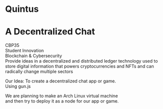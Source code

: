 # Quintus
# A Decentralized Chat
CBP35<br>
Student Innovation<br>
Blockchain & Cybersecurity<br>
Provide ideas in a decentralized and distributed ledger technology used to store digital information that powers cryptocurrencies and NFTs and can radically change multiple sectors<br>

Our Idea:
To create a decentralized chat app or game.<br>
Using gun.js<br>

We are planning to make an Arch Linux virtual machine<br>
and then try to deploy it as a node for our app or game.

